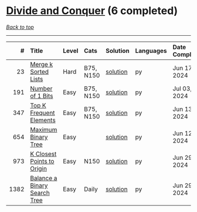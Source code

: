 # [Divide and Conquer](<https://leetcode.com/tag/Divide-and-Conquer/>) (6 completed)

*[Back to top](<../../README.md>)*

------

|    # | Title                                                                                        | Level   | Cats      | Solution                                                | Languages   | Date Complete   |
|-----:|:---------------------------------------------------------------------------------------------|:--------|:----------|:--------------------------------------------------------|:------------|:----------------|
|   23 | [Merge k Sorted Lists](<https://leetcode.com/problems/merge-k-sorted-lists>)                 | Hard    | B75, N150 | [solution](<../_23. Merge k Sorted Lists.md>)           | py          | Jun 17, 2024    |
|  191 | [Number of 1 Bits](<https://leetcode.com/problems/number-of-1-bits>)                         | Easy    | B75, N150 | [solution](<../_191. Number of 1 Bits.md>)              | py          | Jul 03, 2024    |
|  347 | [Top K Frequent Elements](<https://leetcode.com/problems/top-k-frequent-elements>)           | Easy    | B75, N150 | [solution](<../_347. Top K Frequent Elements.md>)       | py          | Jun 13, 2024    |
|  654 | [Maximum Binary Tree](<https://leetcode.com/problems/maximum-binary-tree>)                   | Easy    |           | [solution](<../_654. Maximum Binary Tree.md>)           | py          | Jun 12, 2024    |
|  973 | [K Closest Points to Origin](<https://leetcode.com/problems/k-closest-points-to-origin>)     | Easy    | N150      | [solution](<../_973. K Closest Points to Origin.md>)    | py          | Jun 29, 2024    |
| 1382 | [Balance a Binary Search Tree](<https://leetcode.com/problems/balance-a-binary-search-tree>) | Easy    | Daily     | [solution](<../_1382. Balance a Binary Search Tree.md>) | py          | Jun 29, 2024    |